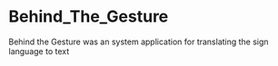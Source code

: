 # Behind_The_Gesture
Behind the Gesture was an system application for translating the sign language to text 
